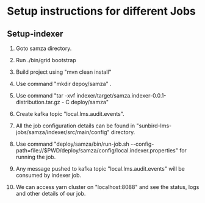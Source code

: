 # Setup instructions for different Jobs

## Setup-indexer
1. Goto samza directory.

2. Run ./bin/grid bootstrap

3. Build project  using "mvn clean install"
4. Use command "mkdir depoy/samza" .
5. Use command "tar -xvf indexer/target/samza.indexer-0.0.1-distribution.tar.gz - C deploy/samza" 
6. Create kafka topic "local.lms.audit.events".
7. All the job configuration details can be found in "sunbird-lms-jobs/samza/indexer/src/main/config" directory.
8. Use command "deploy/samza/bin/run-job.sh  --config-path=file://$PWD/deploy/samza/config/local.indexer.properties" for running the job.
9. Any message pushed to kafka topic "local.lms.audit.events" will be consumed by indexer job.
10. We can access yarn cluster on "localhost:8088" and see the status, logs and other details of our job.